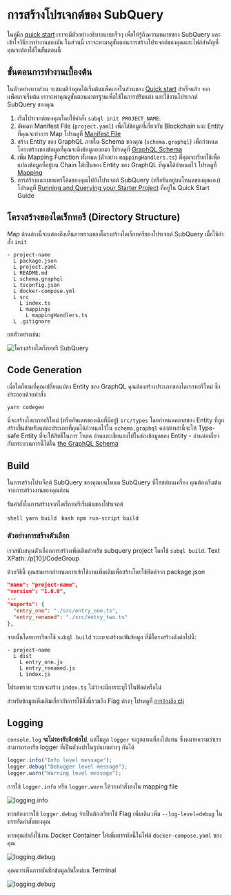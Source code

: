 # การสร้างโปรเจกต์ของ SubQuery

ในคู่มือ [quick start](/quickstart/quickstart-polkadot.md) เราจะมีตัวอย่างอธิบายแบบเร็วๆ เพื่อให้รู้ถึงความหมายของ SubQuery และเข้าใจวิธีการทำงานของมัน ในส่วนนี้ เราจะพามาดูขั้นตอนการสร้างโปรเจกต์ของคุณและไฟล์สำคัญที่คุณจะต้องใช้ในขั้นตอนนี้

## ขั้นตอนการทำงานเบื้องต้น

ในตัวอย่างบางส่วน จะสมมติว่าคุณได้เริ่มต้นแพ็คเกจในส่วนของ [Quick start](../quickstart/quickstart-polkadot.md) สำเร็จแล้ว จากแพ็คเกจเริ่มต้น เราจะพาคุณดูขั้นตอนมาตรฐานเพื่อใช้ในการปรับแต่ง และใช้งานโปรเจกต์ SubQuery ของคุณ

1. เริ่มโปรเจกต์ของคุณโดยใช้คำสั่ง `subql init PROJECT_NAME`.
2. อัพเดท Manifest File (`project.yaml`) เพื่อใส่ข้อมูลที่เกี่ยวกับ Blockchain และ Entity ที่คุณจะทำการ Map โปรดดูที่ [Manifest File](./manifest.md)
3. สร้าง Entity ของ GraphQL ภายใน Schema ของคุณ (`schema.graphql`) เพื่อกำหนดโครงสร้างของข้อมูลที่คุณจะดึงข้อมูลออกมา โปรดดูที่ [GraphQL Schema](./graphql.md)
4. เพิ่ม Mapping Function ทั้งหมด (ตัวอย่าง `mappingHandlers.ts`) ที่คุณจะเรียกใช้เพื่อแปลงข้อมูลที่อยู่บน Chain ให้เป็นของ Entity ของ GraphQL ที่คุณได้กำหนดไว้ โปรดดูที่ [Mapping](./mapping/polkadot.md)
5. การสร้างและเผยแพร่โค้ดของคุณไปยังโปรเจกต์ SubQuery (หรือรันอยู่บนโหนดของคุณเอง) โปรดดูที่ [Running and Querying your Starter Project](./quickstart-polkadot.md#running-and-querying-your-starter-project) ที่อยู่ใน Quick Start Guide

## โครงสร้างของไดเร็กทอรี (Directory Structure)

Map ด้านล่างนี้จะแสดงถึงเห็นภาพรวมของโครงสร้างไดเร็กทอรีของโปรเจกต์ SubQuery เมื่อใช้คำสั่ง `init`

```
- project-name
  L package.json
  L project.yaml
  L README.md
  L schema.graphql
  L tsconfig.json
  L docker-compose.yml
  L src
    L index.ts
    L mappings
      L mappingHandlers.ts
  L .gitignore
```

ยกตัวอย่างเช่น:

![โครงสร้างไดเร็กทอรี SubQuery](/assets/img/subQuery_directory_stucture.png)

## Code Generation

เมื่อใดก็ตามที่คุณเปลี่ยนแปลง Entity ของ GraphQL คุณต้องสร้างประเภทของไดเรกทอรีใหม่ ซึ่งประกอบด้วยคำสั่ง

```
yarn codegen
```

นี่จะสร้างไดเรกทอรีใหม่ (หรืออัพเดทของเดิมที่มีอยู่) `src/types` โดยกำหนดคลาสของ Entity ที่ถูกสร้างขึ้นสำหรับแต่ละประเภทที่คุณได้กำหนดไว้ใน `schema.graphql` คลาสเหล่านี้จะให้ Type-safe Entity ที่จะให้สิทธิ์ในการ โหลด อ่านและเขียนลงไปในช่องข้อมูลของ Entity - อ่านต่อเกี่ยวกับกระบวนการนี้ได้ใน [the GraphQL Schema](./graphql.md)

## Build

ในการสร้างโปรเจ็กต์ SubQuery ของคุณบนโหนด SubQuery ที่โฮสต์บนเครื่อง คุณต้องเริ่มต้นจากการสร้างงานของคุณก่อน

รันคำสั่งในการสร้างจากไดเร็กทอรีเริ่มต้นของโปรเจกต์

<CodeGroup> <CodeGroupItem title="YARN" active> `shell yarn build ` </CodeGroupItem>
<CodeGroupItem title="NPM"> `bash npm run-script build ` </CodeGroupItem> </CodeGroup>

### ตัวอย่างการสร้างตัวเลือก

เราสนับสนุนตัวเลือกการสร้างเพิ่มเติมสำหรับ subquery project โดยใช้ `subql build`. Text XPath: /p[10]/CodeGroup

ด้วยวิธีนี้ คุณสามารถกำหนดการเข้าใช้งานเพิ่มเติมเพื่อสร้างโดยใช้ฟิลด์จาก package.json

```json
"name": "project-name",
"version": "1.0.0",
...
"exports": {
  "entry_one": "./src/entry_one.ts",
  "entry_renamed": "./src/entry_two.ts"
},
```

จากนั้นโดยการเรียกใช้ `subql build` ระบบจะสร้างแฟ้มข้อมูล ที่มีโครงสร้างดังต่อไปนี้:

```
- project-name
  L dist
    L entry_one.js
    L entry_renamed.js
    L index.js
```

โปรดทราบ ระบบจะสร้าง `index.ts` ไม่ว่าจะมีการระบุไว้ในฟิลด์หรือไม่

สำหรับข้อมูลเพิ่มเติมเกี่ยวกับการใช้สิ่งนี้รวมถึง Flag ต่างๆ โปรดดูที่ [การอ้างอิง cli](https://doc.subquery.network/references/references/#build)

## Logging

`console.log` **จะไม่รองรับอีกต่อไป**. แต่โมดูล `logger` จะถูกแทนที่ลงไปแทน ซึ่งหมายความว่าเราสามารถรองรับ logger ที่เป็นตัวแปรในรูปแบบต่างๆ กันได้

```typescript
logger.info("Info level message");
logger.debug("Debugger level message");
logger.warn("Warning level message");
```

การใช้ `logger.info` หรือ `logger.warn` ให้วางคำสั่งลงใน mapping file

![logging.info](/assets/img/logging_info.png)

หากต้องการใช้ `logger.debug` จำเป็นต้องเรียกใช้ Flag เพิ่มเติม เพิ่ม `--log-level=debug` ในบรรทัดคำสั่งของคุณ

หากคุณกำลังใช้งาน Docker Container ให้เพิ่มบรรทัดนี้ในไฟล์ `docker-compose.yaml` ของคุณ

![logging.debug](/assets/img/logging_debug.png)

คุณควรเห็นการบันทึกข้อมูลอันใหม่บน Terminal

![logging.debug](/assets/img/subquery_logging.png)
